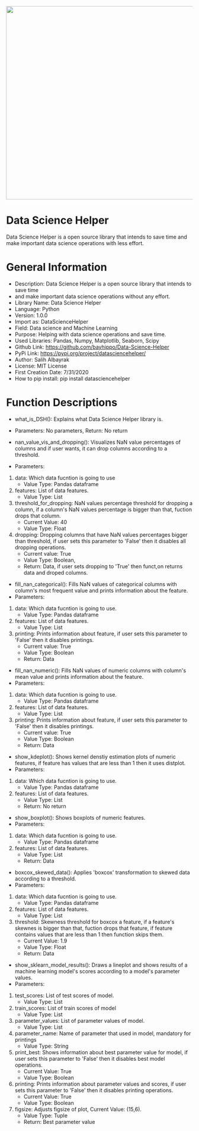 <img src = "https://image.prntscr.com/image/OGSTHGwgQBOSvDeUdgG3kQ.png" width = "560" height = "520" />

# Data Science Helper
Data Science Helper is a open source library that intends to save time and make important data science operations with less effort. 

# General Information 
* Description: Data Science Helper is a open source library that intends to save time 
* and make important data science operations without any effort. 
* Library Name: Data Science Helper 
* Language: Python 
* Version: 1.0.0 
* Import as: DataScienceHelper
* Field: Data science and Machine Learning 
* Purpose: Helping with data science operations and save time. 
* Used Libraries: Pandas, Numpy, Matplotlib, Seaborn, Scipy 
* Github Link: https://github.com/bayhippo/Data-Science-Helper 
* PyPi Link: https://pypi.org/project/datasciencehelper/
* Author: Salih Albayrak 
* License: MIT License
* First Creation Date: 7/31/2020 
* How to pip install: pip install datasciencehelper

# Function Descriptions 

* what_is_DSH(): Explains what Data Science Helper library is. 
* Parameters: No parameters, Return: No return 
       
* nan_value_vis_and_dropping(): Visualizes NaN value percentages of columns and 
if user wants, it can drop columns according to a threshold. 
* Parameters: 
1. data: Which data fucntion is going to use 
    * Value Type: Pandas dataframe 
1. features: List of data features. 
    * Value Type: List 
1. threshold_for_dropping: NaN values percentage threshold for dropping a column, 
if a column's NaN values percentage is bigger than that, fuction drops that column. 
    * Current Value: 40 
    * Value Type: Float 
1. dropping: Dropping columns that have NaN values percentages bigger than threshold, 
if user sets this parameter to 'False' then it disables all dropping operations. 
    * Current value: True 
    * Value Type: Boolean,
    * Return: Data, if user sets dropping to 'True' then funct,on returns data and droped columns. 

* fill_nan_categorical(): Fills NaN values of categorical columns with column's most frequent value 
and prints information about the feature. 
* Parameters: 
1. data: Which data fucntion is going to use. 
    * Value Type: Pandas dataframe 
1. features: List of data features. 
    * Value Type: List 
1. printing: Prints information about feature, if user sets this parameter to 'False' 
then it disables printings. 
    * Current value: True
    * Value Type: Boolean 
    * Return: Data 

* fill_nan_numeric(): Fills NaN values of numeric columns with column's mean value and prints information about the feature. 
* Parameters: 
1. data: Which data fucntion is going to use. 
    * Value Type: Pandas dataframe 
1. features: List of data features. 
    * Value Type: List 
1. printing: Prints information about feature, if user sets this parameter to 'False' 
then it disables printings. 
    * Current value: True 
    * Value Type: Boolean 
    * Return: Data 

* show_kdeplot(): Shows kernel denstiy estimation plots of numeric features, 
if feature has values that are less than 1 then it uses distplot. 
* Parameters: 
1. data: Which data fucntion is going to use. 
    * Value Type: Pandas dataframe 
1. features: List of data features. 
    * Value Type: List 
    * Return: No return 

* show_boxplot(): Shows boxplots of numeric features. 
* Parameters: 
1. data: Which data fucntion is going to use.
    * Value Type: Pandas dataframe 
1. features: List of data features. 
    * Value Type: List
    * Return: Data 

* boxcox_skewed_data(): Applies 'boxcox' transformation to skewed data according to a threshold. 
* Parameters: 
1. data: Which data fucntion is going to use. 
    * Value Type: Pandas dataframe 
1. features: List of data features. 
    * Value Type: List 
1. threshold: Skewness threshold for boxcox a feature, if a feature's skewnes is bigger than that, fuction drops that feature, 
if feature contains values that are less than 1 then function skips them. 
    * Current Value: 1.9 
    * Value Type: Float
    * Return: Data 

* show_sklearn_model_results(): Draws a lineplot and shows results of a machine learning model's scores 
according to a model's parameter values. 
* Parameters: 
1. test_scores: List of test scores of model. 
    * Value Type: List 
1. train_scores: List of train scores of model
    * Value Type: List 
1. parameter_values: List of parameter values of model.
    * Value Type: List 
1. parameter_name: Name of parameter that used in model, mandatory for printings
    * Value Type: String 
1. print_best: Shows information about best parameter value for model, if user sets this parameter to 'False' 
then it disables best model operations. 
    * Current Value: True
    * Value Type: Boolean 
1. printing: Prints information about parameter values and scores, if user sets this parameter to 'False' 
then it disables printing operations. 
    * Current Value: True
    * Value Type: Boolean 
1. figsize: Adjusts figsize of plot, Current Value: (15,6). 
    * Value Type: Tuple
    * Return: Best parameter value
